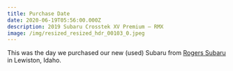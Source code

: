 ```yaml
---
title: Purchase Date
date: 2020-06-19T05:56:00.000Z
description: 2019 Subaru Crosstek XV Premium – RMX
image: /img/resized_resized_hdr_00103_0.jpeg
---
```

This was the day we purchased our new (used) Subaru from [Rogers Subaru](rogerssubaru.com) in Lewiston, Idaho. 
